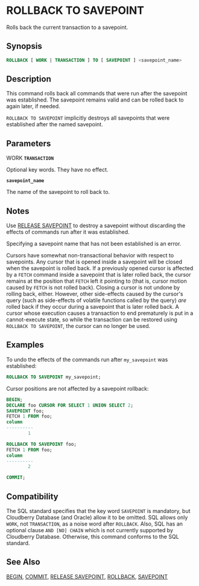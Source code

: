 # ROLLBACK TO SAVEPOINT

Rolls back the current transaction to a savepoint.

## Synopsis

```sql
ROLLBACK [ WORK | TRANSACTION ] TO [ SAVEPOINT ] <savepoint_name>
```

## Description

This command rolls back all commands that were run after the savepoint was established. The savepoint remains valid and can be rolled back to again later, if needed.

`ROLLBACK TO SAVEPOINT` implicitly destroys all savepoints that were established after the named savepoint.

## Parameters

WORK
**`TRANSACTION`**

Optional key words. They have no effect.

**`savepoint_name`**

The name of the savepoint to roll back to.

## Notes

Use [RELEASE SAVEPOINT](/docs/sql-statements/sql-stmt-release-savepoint.md) to destroy a savepoint without discarding the effects of commands run after it was established.

Specifying a savepoint name that has not been established is an error.

Cursors have somewhat non-transactional behavior with respect to savepoints. Any cursor that is opened inside a savepoint will be closed when the savepoint is rolled back. If a previously opened cursor is affected by a `FETCH` command inside a savepoint that is later rolled back, the cursor remains at the position that `FETCH` left it pointing to (that is, cursor motion caused by `FETCH` is not rolled back). Closing a cursor is not undone by rolling back, either. However, other side-effects caused by the cursor's query (such as side-effects of volatile functions called by the query) *are* rolled back if they occur during a savepoint that is later rolled back. A cursor whose execution causes a transaction to end prematurely is put in a cannot-execute state, so while the transaction can be restored using `ROLLBACK TO SAVEPOINT`, the cursor can no longer be used.

## Examples

To undo the effects of the commands run after `my_savepoint` was established:

```sql
ROLLBACK TO SAVEPOINT my_savepoint;
```

Cursor positions are not affected by a savepoint rollback:

```sql
BEGIN;
DECLARE foo CURSOR FOR SELECT 1 UNION SELECT 2;
SAVEPOINT foo;
FETCH 1 FROM foo;
column 
----------
        1

ROLLBACK TO SAVEPOINT foo;
FETCH 1 FROM foo;
column 
----------
        2

COMMIT;
```

## Compatibility

The SQL standard specifies that the key word `SAVEPOINT` is mandatory, but Cloudberry Database (and Oracle) allow it to be omitted. SQL allows only `WORK`, not `TRANSACTION`, as a noise word after `ROLLBACK`. Also, SQL has an optional clause `AND [NO] CHAIN` which is not currently supported by Cloudberry Database. Otherwise, this command conforms to the SQL standard.

## See Also

[BEGIN](/docs/sql-statements/sql-stmt-begin.md), [COMMIT](/docs/sql-statements/sql-stmt-commit.md), [RELEASE SAVEPOINT](/docs/sql-statements/sql-stmt-release-savepoint.md), [ROLLBACK](/docs/sql-statements/sql-stmt-rollback.md), [SAVEPOINT](/docs/sql-statements/sql-stmt-savepoint.md)



